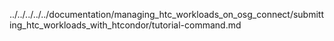../../../../../documentation/managing_htc_workloads_on_osg_connect/submitting_htc_workloads_with_htcondor/tutorial-command.md